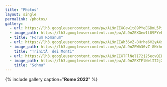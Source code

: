 ```yaml
---
title: "Photos"
layout: single
permalink: /photos/
gallery:
  - url: https://lh3.googleusercontent.com/pw/AL9nZEXGew1t89PYeEGBmL5Pi5raq6be6TlHV-sk4_A2WtHTWgdON00lUMJPXK45UAT1_VkKbBqW7Rd0a4lcykmzTfkKo6lsfydFgkxmJnnBurdCxW9Zc8E38RzIRhU5lM9YJtm877mrTqrqMMJpl5ErK6Sv=w1198-h898-no?authuser=0
  - image_path: https://lh3.googleusercontent.com/pw/AL9nZEXGew1t89PYeEGBmL5Pi5raq6be6TlHV-sk4_A2WtHTWgdON00lUMJPXK45UAT1_VkKbBqW7Rd0a4lcykmzTfkKo6lsfydFgkxmJnnBurdCxW9Zc8E38RzIRhU5lM9YJtm877mrTqrqMMJpl5ErK6Sv=w1198-h898-no?authuser=0
  - title: "Forum Romanum"
  - url: https://lh3.googleusercontent.com/pw/AL9nZEWh36vZ-8Hrhe6V2yAXxLI29_T8LLYZbXO7UQLL5WjP1UcTH0ZBg4D_tbFTUFmR4qomK3t8c9KgovOg8c9ZbXZhqxVOCmlJdeuUnfJhF-QN6s1kf3BWMRamXB4BwpoB1V3MnhhEbzzcHzKL-yFMtx_D=w1198-h898-no?authuser=0
  - image_path: https://lh3.googleusercontent.com/pw/AL9nZEWh36vZ-8Hrhe6V2yAXxLI29_T8LLYZbXO7UQLL5WjP1UcTH0ZBg4D_tbFTUFmR4qomK3t8c9KgovOg8c9ZbXZhqxVOCmlJdeuUnfJhF-QN6s1kf3BWMRamXB4BwpoB1V3MnhhEbzzcHzKL-yFMtx_D=w1198-h898-no?authuser=0
    title: "TrinitÃ  dei Monti"
  - url: https://lh3.googleusercontent.com/pw/AL9nZEXTFlNelI72j25ecvQIEIajqooxk6yMPJ6humkVWTaF_ht55kR7hfSWRj4p962TvJCSIgiHuJjCxBT86oF1m04-wN3T3xq73IC2KyOBvpFhnN4D2I79XZZhewiv1L064HzkfrwIr_WeAgCNrgT4wCbk=w674-h898-no?authuser=0
  - image_path: https://lh3.googleusercontent.com/pw/AL9nZEXTFlNelI72j25ecvQIEIajqooxk6yMPJ6humkVWTaF_ht55kR7hfSWRj4p962TvJCSIgiHuJjCxBT86oF1m04-wN3T3xq73IC2KyOBvpFhnN4D2I79XZZhewiv1L064HzkfrwIr_WeAgCNrgT4wCbk=w674-h898-no?authuser=0
    title: "Schmu"
---
```


{% include gallery caption="**Rome 2022**" %}
